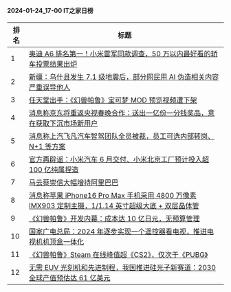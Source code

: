 #### 2024-01-24_17-00  IT之家日榜

| 排名 | 标题|
| --- | ---|
| 1 | [奥迪 A6 排名第一！小米雷军同款调查，50 万以内最好看的轿车投票结果出炉](https://www.ithome.com/0/746/842.htm) |
| 2 | [新疆：乌什县发生 7.1 级地震后，部分网民用 AI 伪造相关内容严重误导他人](https://www.ithome.com/0/746/825.htm) |
| 3 | [任天堂出手：《幻兽帕鲁》宝可梦 MOD 预览视频遭下架](https://www.ithome.com/0/746/850.htm) |
| 4 | [消息称京东将重返央视春晚合作：送出一亿份一分钱奖品，意在获取下沉市场新用户](https://www.ithome.com/0/746/836.htm) |
| 5 | [消息称上汽飞凡汽车智驾团队全员被裁，员工可选内部转岗、N+1 等方案](https://www.ithome.com/0/746/848.htm) |
| 6 | [官方再辟谣：小米汽车 6 月交付、小米北京工厂预计投入超 100 亿纯属捏造](https://www.ithome.com/0/746/844.htm) |
| 7 | [马云蔡崇信大幅增持阿里巴巴](https://www.ithome.com/0/746/859.htm) |
| 8 | [消息称苹果 iPhone16 Pro Max 手机采用 4800 万像素 IMX903 定制主摄，1/1.14 英寸超级大底 + 双层晶体管](https://www.ithome.com/0/746/918.htm) |
| 9 | [《幻兽帕鲁》开发内幕：成本达 10 亿日元，无预算管理](https://www.ithome.com/0/746/837.htm) |
| 10 | [国家广电总局：2024 年逐步实现一个遥控器看电视，推进电视机机顶盒一体化](https://www.ithome.com/0/746/910.htm) |
| 11 | [《幻兽帕鲁》Steam 在线峰值超《CS2》，仅次于《PUBG》](https://www.ithome.com/0/746/861.htm) |
| 12 | [无需 EUV 光刻机和先进制程，我国推进硅光子新赛道：2030 全球产值预估达 61 亿美元](https://www.ithome.com/0/746/914.htm) |
